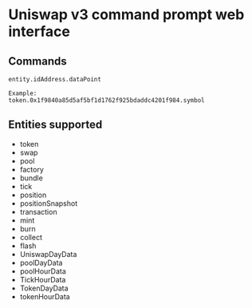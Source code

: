 # Uniswap v3 command prompt web interface

## Commands
```
entity.idAddress.dataPoint

Example:
token.0x1f9840a85d5af5bf1d1762f925bdaddc4201f984.symbol
```

## Entities supported
- token
- swap
- pool
- factory
- bundle
- tick
- position
- positionSnapshot
- transaction
- mint
- burn
- collect
- flash
- UniswapDayData
- poolDayData
- poolHourData
- TickHourData
- TokenDayData
- tokenHourData